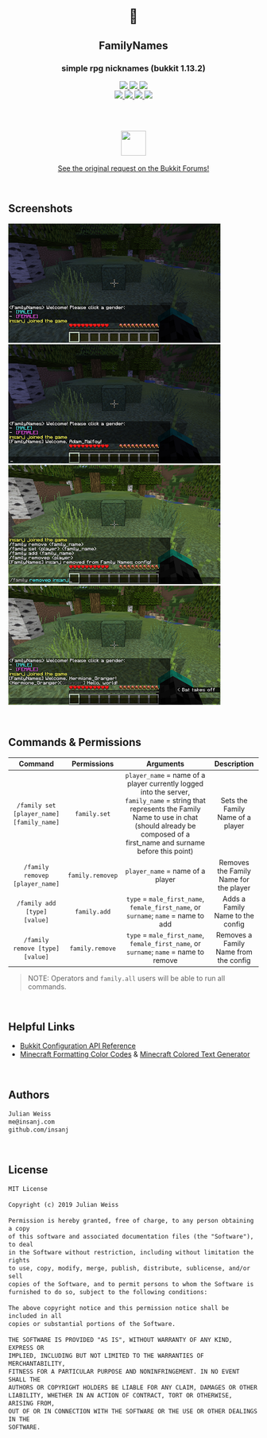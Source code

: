 <h1 align="center">
🏰
</h1>

<h2 align="center">
FamilyNames
</h2>

<h3 align="center">
simple rpg nicknames (bukkit 1.13.2)
</h3>

<p align="center">
  <a href="https://github.com/insanj/familynames/releases">
    <img src="https://img.shields.io/github/release/insanj/familynames.svg" />
  </a>

  <a href="https://github.com/insanj/familynames/releases">
    <img src="https://img.shields.io/github/release-date/insanj/familynames.svg" />
  </a>

  <a href="https://github.com/insanj/familynames/">
    <img src="https://img.shields.io/github/languages/code-size/insanj/familynames.svg" />
  </a>

  <br/>

  <a href="https://github.com/insanj/familynames/blob/master/LICENSE">
    <img src="https://img.shields.io/github/license/insanj/familynames.svg" />
  </a>

  <a href="https://jdk.java.net/">
    <img src="https://img.shields.io/badge/java-8-yellow.svg" />
  </a>

  <a href="https://getbukkit.org/download/craftbukkit">
    <img src="https://img.shields.io/badge/bukkit-1.13.2-purple.svg" />
  </a>

  <a href="https://github.com/insanj/familynames/releases">
    <img src="https://img.shields.io/badge/🚀-Download%20on%20Github-red.svg" />
  </a>
</p>

<br/><br/>

<p align="center">
<img src="https://pbs.twimg.com/profile_images/1205959797/bukkit_400x400.png" width="50" height="50" >
</p>

<p align="center">
<a href="https://bukkit.org/threads/familynames.478902/">See the original request on the Bukkit Forums!</a>
</p>

<br/>

<h2>Screenshots</h2>

<img src="https://raw.githubusercontent.com/insanj/FamilyNames/master/docs/first.png"><img src="https://raw.githubusercontent.com/insanj/FamilyNames/master/docs/second.png"><img src="https://raw.githubusercontent.com/insanj/FamilyNames/master/docs/third.png"><img src="https://raw.githubusercontent.com/insanj/FamilyNames/master/docs/fourth.png">

<br/>

<h2>Commands & Permissions</h2>

| Command | Permissions | Arguments | Description |
| :---: | :--: | :---: | :---: |
| `/family set [player_name] [family_name]` | `family.set` | `player_name` = name of a player currently logged into the server, `family_name` = string that represents the Family Name to use in chat (should already be composed of a first_name and surname before this point) | Sets the Family Name of a player |
| `/family removep [player_name]` | `family.removep` | `player_name` = name of a player | Removes the Family Name for the player |
| `/family add [type] [value]` | `family.add` | `type` = `male_first_name`, `female_first_name`, or `surname`; `name` = name to add | Adds a Family Name to the config |
| `/family remove [type] [value]` | `family.remove` | `type` = `male_first_name`, `female_first_name`, or `surname`; `name` = name to remove | Removes a Family Name from the config |

> NOTE: Operators and `family.all` users will be able to run all commands.

<br/>

<h2>Helpful Links</h2>

- [Bukkit Configuration API Reference](https://bukkit.gamepedia.com/Configuration_API_Reference)
- [Minecraft Formatting Color Codes](https://minecraft.gamepedia.com/Formatting_codes#Color_codes) & [Minecraft Colored Text Generator](https://codepen.io/Rundik/pen/ggVemP)

<br/>

<h2>Authors</h2>

```
Julian Weiss
me@insanj.com
github.com/insanj
```

<br/>

<h2>License</h2>


```
MIT License

Copyright (c) 2019 Julian Weiss

Permission is hereby granted, free of charge, to any person obtaining a copy
of this software and associated documentation files (the "Software"), to deal
in the Software without restriction, including without limitation the rights
to use, copy, modify, merge, publish, distribute, sublicense, and/or sell
copies of the Software, and to permit persons to whom the Software is
furnished to do so, subject to the following conditions:

The above copyright notice and this permission notice shall be included in all
copies or substantial portions of the Software.

THE SOFTWARE IS PROVIDED "AS IS", WITHOUT WARRANTY OF ANY KIND, EXPRESS OR
IMPLIED, INCLUDING BUT NOT LIMITED TO THE WARRANTIES OF MERCHANTABILITY,
FITNESS FOR A PARTICULAR PURPOSE AND NONINFRINGEMENT. IN NO EVENT SHALL THE
AUTHORS OR COPYRIGHT HOLDERS BE LIABLE FOR ANY CLAIM, DAMAGES OR OTHER
LIABILITY, WHETHER IN AN ACTION OF CONTRACT, TORT OR OTHERWISE, ARISING FROM,
OUT OF OR IN CONNECTION WITH THE SOFTWARE OR THE USE OR OTHER DEALINGS IN THE
SOFTWARE.
```

